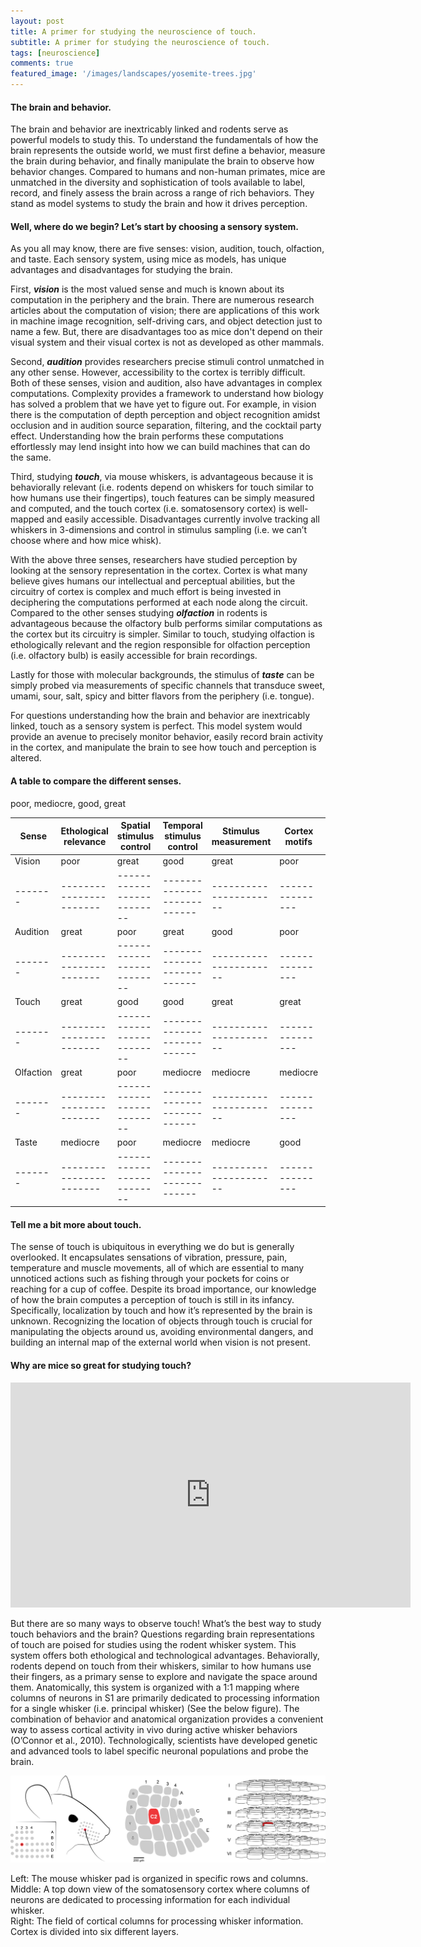 ```yaml
---
layout: post
title: A primer for studying the neuroscience of touch. 
subtitle: A primer for studying the neuroscience of touch. 
tags: [neuroscience]
comments: true
featured_image: '/images/landscapes/yosemite-trees.jpg'
---
```


#### The brain and behavior.

The brain and behavior are inextricably linked and rodents serve as powerful models to study this. To understand the fundamentals of how the brain represents the outside world, we must first define a behavior, measure the brain during behavior, and finally manipulate the brain to observe how behavior changes. Compared to humans and non-human primates, mice are unmatched in the diversity and sophistication of tools available to label, record, and finely assess the brain across a range of rich behaviors. They stand as model systems to study the brain and how it drives perception. 


#### Well, where do we begin? Let’s start by choosing a sensory system.

As you all may know, there are five senses: vision, audition, touch, olfaction, and taste. Each sensory system, using mice as models, has unique advantages and disadvantages for studying the brain. 

First, _**vision**_ is the most valued sense and much is known about its computation in the periphery and the brain. There are numerous research articles about the computation of vision; there are applications of this work in machine image recognition, self-driving cars, and object detection just to name a few. But, there are disadvantages too as mice don't depend on their visual system and their visual cortex is not as developed as other mammals. 

Second, _**audition**_ provides researchers precise stimuli control unmatched in any other sense. However, accessibility to the cortex is terribly difficult. Both of these senses, vision and audition, also have advantages in complex computations. Complexity provides a framework to understand how biology has solved a problem that we have yet to figure out. For example, in vision there is the computation of depth perception and object recognition amidst occlusion and in audition source separation, filtering, and the cocktail party effect. Understanding how the brain performs these computations effortlessly may lend insight into how we can build machines that can do the same. 

Third, studying _**touch**_, via mouse whiskers, is advantageous because it is behaviorally relevant (i.e. rodents depend on whiskers for touch similar to how humans use their fingertips), touch features can be simply measured and computed, and the touch cortex (i.e. somatosensory cortex) is well-mapped and easily accessible. Disadvantages currently involve tracking all whiskers in 3-dimensions and control in stimulus sampling (i.e. we can’t choose where and how mice whisk). 

With the above three senses, researchers have studied perception by looking at the sensory representation in the cortex. Cortex is what many believe gives humans our intellectual and perceptual abilities, but the circuitry of cortex is complex and much effort is being invested in deciphering the computations performed at each node along the circuit. Compared to the other senses studying _**olfaction**_ in rodents is advantageous because the olfactory bulb performs similar computations as the cortex but its circuitry is simpler. Similar to touch, studying olfaction is ethologically relevant and the region responsible for olfaction perception (i.e. olfactory bulb) is easily accessible for brain recordings.

Lastly for those with molecular backgrounds, the stimulus of _**taste**_ can be simply probed via measurements of specific channels that transduce sweet, umami, sour, salt, spicy and bitter flavors from the periphery (i.e. tongue). 

For questions understanding how the brain and behavior are inextricably linked, touch as a sensory system is perfect. This model system would provide an avenue to precisely monitor behavior, easily record brain activity in the cortex, and manipulate the brain to see how touch and perception is altered.

#### A table to compare the different senses.
poor, mediocre, good, great

| Sense | Ethological relevance | Spatial stimulus control | Temporal stimulus control | Stimulus measurement | Cortex motifs | Cortex accessibility| 
|-------|-----------------------|--------------------------|---------------------------|----------------------|---------------|---------------------|
| Vision | poor | great | good | great | poor | great| 
|-------|-----------------------|--------------------------|---------------------------|----------------------|---------------|---------------------|
| Audition | great | poor | great | good| poor | poor | 
|-------|-----------------------|--------------------------|---------------------------|----------------------|---------------|---------------------|
| Touch | great | good | good | great | great | great| 
|-------|-----------------------|--------------------------|---------------------------|----------------------|---------------|---------------------|
| Olfaction | great | poor| mediocre | mediocre | mediocre | great| 
|-------|-----------------------|--------------------------|---------------------------|----------------------|---------------|---------------------|
| Taste | mediocre | poor | mediocre | mediocre | good | mediocre| 
|-------|-----------------------|--------------------------|---------------------------|----------------------|---------------|---------------------|

#### Tell me a bit more about touch. 

 The sense of touch is ubiquitous in everything we do but is generally overlooked. It encapsulates sensations of vibration, pressure, pain, temperature and muscle movements, all of which are essential to many unnoticed actions such as fishing through your pockets for coins or reaching for a cup of coffee. Despite its broad importance, our knowledge of how the brain computes a perception of touch is still in its infancy. Specifically, localization by touch and how it’s represented by the brain is unknown. Recognizing the location of objects through touch is crucial for manipulating the objects around us, avoiding environmental dangers, and building an internal map of the external world when vision is not present.

#### Why are mice so great for studying touch? 

<iframe src="https://player.vimeo.com/video/413306603"  width="640" height="360" frameborder="0" webkitallowfullscreen mozallowfullscreen allowfullscreen></iframe>

But there are so many ways to observe touch! What’s the best way to study touch behaviors and the brain? Questions regarding brain representations of touch are poised for studies using the rodent whisker system. This system offers both ethological and technological advantages. Behaviorally, rodents depend on touch from their whiskers, similar to how humans use their fingers, as a primary sense to explore and navigate the space around them. Anatomically, this system is organized with a 1:1 mapping where columns of neurons in S1 are primarily dedicated to processing information for a single whisker (i.e. principal whisker) (See the below figure). The combination of behavior and anatomical organization provides a convenient way to assess cortical activity in vivo during active whisker behaviors (O’Connor et al., 2010). Technologically, scientists have developed genetic and advanced tools to label specific neuronal populations and probe the brain. 

![](/images/latest/whisker-barrels.png)

Left: The mouse whisker pad is organized in specific rows and columns.   
Middle: A top down view of the somatosensory cortex where columns of neurons are dedicated to processing information for each individual whisker.  
Right: The field of cortical columns for processing whisker information. Cortex is divided into six different layers. 

